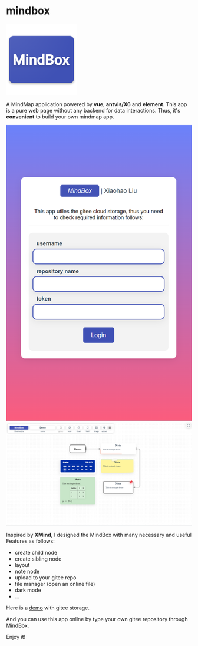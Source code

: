 
# mindbox 
![](public/logo_mindbox.png)

A MindMap application powered by **vue**, **antvis/X6** and **element**. This app is a pure web page without any backend for data interactions. Thus, it's **convenient** to build your own mindmap app.

<p align="center">
<img hight=300 src="pic_1.png"/><img hight=300 src="pic_2.png"/>
</p>

Inspired by **XMind**, I designed the MindBox with many necessary and useful Features as follows:

- create child node
- create sibling node
- layout 
- note node
- upload to your gitee repo
- file manager (open an online file)
- dark mode
- ...

Here is a [demo](http://wykxldz.gitee.io/mindbox/#/read?u=WYKXLDZ&r=MindBoxCollection&s=8f35c84f195d8dea7be1375e5453999c2553ebd4&n=Demo.mb&k=undefined) with gitee storage.

And you can use this app online by type your own gitee repository through [MindBox](http://wykxldz.gitee.io/mindbox).

Enjoy it!

